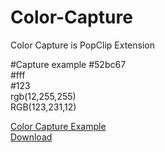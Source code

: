 # Color-Capture
Color Capture is PopClip Extension
  
#Capture example
\#52bc67  
\#fff  
\#123  
rgb(12,255,255)  
RGB(123,231,12) 
  
[Color Capture Example](http://i.imgur.com/n7tZMFF.gifv)  
[Download](https://github.com/Code-Hex/Color-Capture/blob/master/ColorCapture.popclipext.zip?raw=true)

